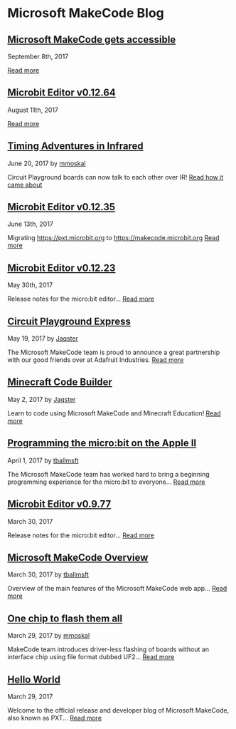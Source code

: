 # Microsoft MakeCode Blog

## [Microsoft MakeCode gets accessible](/blog/makecode-gets-accessible)

September 8th, 2017

[Read more](/blog/makecode-gets-accessible)

## [Microbit Editor v0.12.64](/blog/microbit/v0.12.58)

August 11th, 2017

[Read more](/blog/microbit/v0.12.58)

## [Timing Adventures in Infrared](/blog/timing-adventures-in-infrared)

June 20, 2017 by [mmoskal](https://github.com/mmoskal)

Circuit Playground boards can now talk to each other over IR!
[Read how it came about](/blog/timing-adventures-in-infrared)

## [Microbit Editor v0.12.35](/blog/microbit/v0.12.35)

June 13th, 2017

Migrating https://pxt.microbit.org to https://makecode.microbit.org 
[Read more](/blog/microbit/v0.12.35)

## [Microbit Editor v0.12.23](/blog/microbit/v0.12.23)

May 30th, 2017

Release notes for the micro:bit editor...
[Read more](/blog/microbit/v0.12.23)

## [Circuit Playground Express](/blog/adafruit-cplay-express)

May 19, 2017 by [Jaqster](https://github.com/Jaqster)

The Microsoft MakeCode team is proud to announce a great partnership
with our good friends over at Adafruit Industries.
[Read more](/blog/adafruit-cplay-express)

## [Minecraft Code Builder](/blog/minecraft-code-builder)

May 2, 2017 by [Jaqster](https://github.com/Jaqster)

Learn to code using Microsoft MakeCode and Minecraft Education!
[Read more](/blog/minecraft-code-builder)

## [Programming the micro:bit on the Apple II](/blog/appleII)

April 1, 2017 by [tballmsft](https://github.com/tballmsft)

The Microsoft MakeCode team has worked hard to bring a beginning programming experience
for the micro:bit to everyone...
[Read more](/blog/appleII)

## [Microbit Editor v0.9.77](/blog/microbit/v0.9.77)

March 30, 2017

Release notes for the micro:bit editor...
[Read more](/blog/microbit/v0.9.77)

## [Microsoft MakeCode Overview](/blog/makecode-overview)

March 30, 2017 by [tballmsft](https://github.com/tballmsft)

Overview of the main features of the Microsoft MakeCode web app...
[Read more](/blog/makecode-overview)

## [One chip to flash them all](/blog/one-chip-to-flash-them-all)

March 29, 2017 by [mmoskal](https://github.com/mmoskal)

MakeCode team introduces driver-less flashing of boards without an interface chip
using file format dubbed UF2...
[Read more](/blog/one-chip-to-flash-them-all)

## [Hello World](/blog/hello-world)

March 29, 2017

Welcome to the official release and developer blog of Microsoft MakeCode, also known as PXT...
[Read more](/blog/hello-world)

